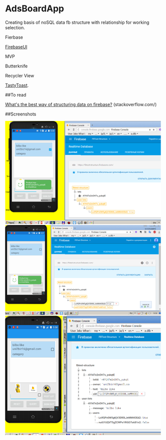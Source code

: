 
# AdsBoardApp

Creating basis of noSQL data fb structure with relationship for working selection.

Fierbase 

[FirebaseUI](https://github.com/firebase/FirebaseUI-Android) 

MVP 

Butterknife

Recycler View 

[TastyToast](https://github.com/yadav-rahul/TastyToast).

##To read

[What's the best way of structuring data on firebase?](http://stackoverflow.com/a/16423316/6352712) (stackoverflow.com/) 

##Screenshots

<img src = "https://github.com/SergeyBurlaka/AdsBoardApp-FirebaseTestDataStructure-Fierbase-MVP-Butterknife/blob/master/IMG/1/Screenshot_6.png">
<img src="https://github.com/SergeyBurlaka/AdsBoardApp-FirebaseTestDataStructure-Fierbase-MVP-Butterknife/blob/master/IMG/1/Screenshot_10.png">
<img src="https://github.com/SergeyBurlaka/AdsBoardApp-FirebaseTestDataStructure-Fierbase-MVP-Butterknife/blob/master/IMG/1/Screenshot_11.png">


